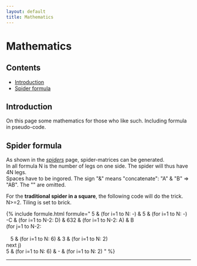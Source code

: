 ```yaml
---
layout: default
title: Mathematics
---
```


# Mathematics

## Contents
* [Introduction](#introduction)
* [Spider formula](#spider-formula)

## Introduction
On this page some mathematics for those who like such. Including formula in pseudo-code.

## Spider formula
As shown in the [_spiders_][spiders-page] page, spider-matrices can be generated.      
In all formula N is the number of legs on one side. The spider will thus have 4N legs.   
Spaces have to be ingored. The sign "&" means "concatenate": "A" &amp; "B" => "AB". The "" are omitted.   
      
For the **traditional spider in a square**, the following code will do the trick.              
N>=2. Tiling is set to <span class="elem">brick</span>.      

{% include formule.html
formule="
5 &amp; (for i=1 to N: -) &amp; 5 &amp; (for i=1 to N: -)<br>
-C &amp; (for i=1 to N-2: D) &amp; 632 &amp; (for i=1 to N-2: A) &amp; B<br>
(for j=1 to N-2:<br>   
&nbsp; &nbsp;5 &amp; (for i=1 to N: 6) &amp; 3 &amp; (for i=1 to N: 2)<br>
next j)<br>
5 &amp; (for i=1 to N: 6) &amp; - &amp; (for i=1 to N: 2)
"
%}

***

[spiders-page]: ../docs/spiders#building-spiders

